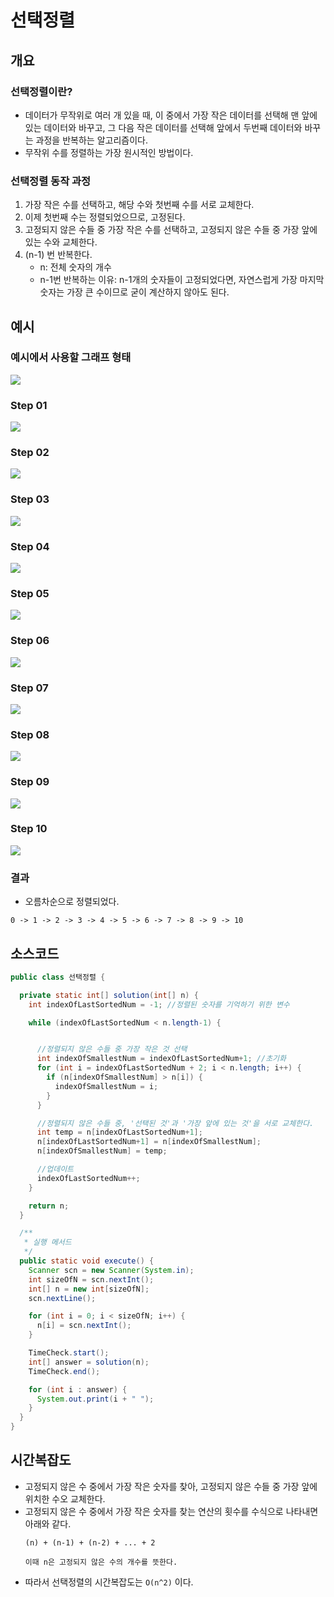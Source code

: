 # 선택정렬
## 개요
### 선택정렬이란?
- 데이터가 무작위로 여러 개 있을 때, 이 중에서 가장 작은 데이터를 선택해 맨 앞에 있는 데이터와 바꾸고, 그 다음 작은 데이터를 선택해 앞에서 두번째 데이터와 바꾸는 과정을 반복하는 알고리즘이다.
- 무작위 수를 정렬하는 가장 원시적인 방법이다.

### 선택정렬 동작 과정
1. 가장 작은 수를 선택하고, 해당 수와 첫번째 수를 서로 교체한다. 
2. 이제 첫번째 수는 정렬되었으므로, 고정된다.
3. 고정되지 않은 수들 중 가장 작은 수를 선택하고, 고정되지 않은 수들 중 가장 앞에 있는 수와 교체한다.
4. (n-1) 번 반복한다.
    - n: 전체 숫자의 개수
    - n-1번 반복하는 이유: n-1개의 숫자들이 고정되었다면, 자연스럽게 가장 마지막 숫자는 가장 큰 수이므로 굳이 계산하지 않아도 된다.

## 예시
### 예시에서 사용할 그래프 형태
![](./img/Untitled.jpg)

### Step 01
![](./img/Untitled01.jpg)

### Step 02
![](./img/Untitled02.jpg)

### Step 03
![](./img/Untitled03.jpg)

### Step 04
![](./img/Untitled04.jpg)

### Step 05
![](./img/Untitled05.jpg)

### Step 06
![](./img/Untitled06.jpg)

### Step 07
![](./img/Untitled07.jpg)

### Step 08
![](./img/Untitled08.jpg)

### Step 09
![](./img/Untitled09.jpg)

### Step 10
![](./img/Untitled10.jpg)

### 결과
- 오름차순으로 정렬되었다.
```text
0 -> 1 -> 2 -> 3 -> 4 -> 5 -> 6 -> 7 -> 8 -> 9 -> 10
```

## 소스코드
```java
public class 선택정렬 {

  private static int[] solution(int[] n) {
    int indexOfLastSortedNum = -1; //정렬된 숫자를 기억하기 위한 변수

    while (indexOfLastSortedNum < n.length-1) {


      //정렬되지 않은 수들 중 가장 작은 것 선택
      int indexOfSmallestNum = indexOfLastSortedNum+1; //초기화
      for (int i = indexOfLastSortedNum + 2; i < n.length; i++) {
        if (n[indexOfSmallestNum] > n[i]) {
          indexOfSmallestNum = i;
        }
      }

      //정렬되지 않은 수들 중, '선택된 것'과 '가장 앞에 있는 것'을 서로 교체한다.
      int temp = n[indexOfLastSortedNum+1];
      n[indexOfLastSortedNum+1] = n[indexOfSmallestNum];
      n[indexOfSmallestNum] = temp;

      //업데이트
      indexOfLastSortedNum++;
    }

    return n;
  }

  /**
   * 실행 메서드
   */
  public static void execute() {
    Scanner scn = new Scanner(System.in);
    int sizeOfN = scn.nextInt();
    int[] n = new int[sizeOfN];
    scn.nextLine();

    for (int i = 0; i < sizeOfN; i++) {
      n[i] = scn.nextInt();
    }

    TimeCheck.start();
    int[] answer = solution(n);
    TimeCheck.end();

    for (int i : answer) {
      System.out.print(i + " ");
    }
  }
}
```

## 시간복잡도
- 고정되지 않은 수 중에서 가장 작은 숫자를 찾아, 고정되지 않은 수들 중 가장 앞에 위치한 수오 교체한다.
- 고정되지 않은 수 중에서 가장 작은 숫자를 찾는 연산의 횟수를 수식으로 나타내면 아래와 같다.
  ```text
  (n) + (n-1) + (n-2) + ... + 2
  
  이때 n은 고정되지 않은 수의 개수를 뜻한다.
  ```
- 따라서 선택정렬의 시간복잡도는 `O(n^2)` 이다.